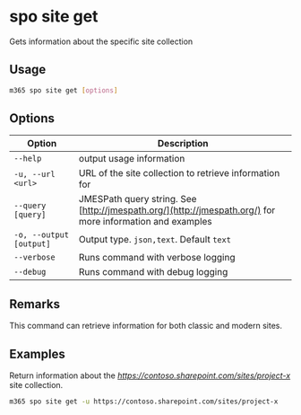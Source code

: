 # spo site get

Gets information about the specific site collection

## Usage

```sh
m365 spo site get [options]
```

## Options

Option|Description
------|-----------
`--help`|output usage information
`-u, --url <url>`|URL of the site collection to retrieve information for
`--query [query]`|JMESPath query string. See [http://jmespath.org/](http://jmespath.org/) for more information and examples
`-o, --output [output]`|Output type. `json,text`. Default `text`
`--verbose`|Runs command with verbose logging
`--debug`|Runs command with debug logging

## Remarks

This command can retrieve information for both classic and modern sites.

## Examples

Return information about the _https://contoso.sharepoint.com/sites/project-x_ site collection.

```sh
m365 spo site get -u https://contoso.sharepoint.com/sites/project-x
```
